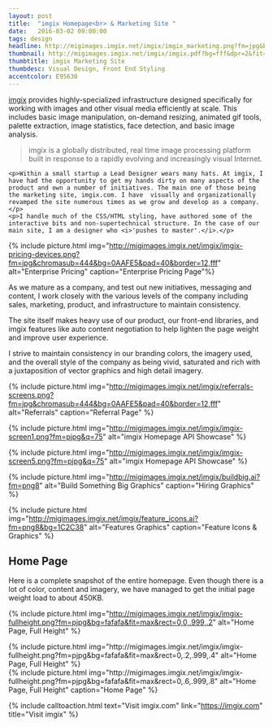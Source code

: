 ```yaml
---
layout: post
title:  "imgix Homepage<br> & Marketing Site "
date:   2016-03-02 09:00:00
tags: design
headline: http://migimages.imgix.net/imgix/imgix_marketing.png?fm=jpg&bg=fafafa&chromasub=444
thumbnail: http://migimages.imgix.net/imgix/imgix.pdf?bg=fff&dpr=2&fit=crop&fm=png8&page=1&h=320&w=320&fm=png8&colorquant=50&pad=8&bg=fff
thumbtitle: imgix Marketing Site
thumbdesc: Visual Design, Front End Styling
accentcolor: E95630
---
```


<section>
	<p><a href="https://imgix.com" target="_blank">imgix</a> provides highly-specialized infrastructure designed specifically for working with images and other visual media efficiently at scale. This includes basic image manipulation, on-demand resizing, animated gif tools, palette extraction, image statistics, face detection, and basic image analysis.</p>

<blockquote>imgix is a globally distributed, real time image processing platform built in response to a rapidly evolving and increasingly visual Internet.
</blockquote>

	<p>Within a small startup a Lead Designer wears many hats. At imgix, I have had the opportunity to get my hands dirty on many aspects of the product and own a number of initiatives. The main one of those being the marketing site, imgix.com. I have  visually and organizationally revamped the site numerous times as we grow and develop as a company.</p>
	<p>I handle much of the CSS/HTML styling, have authored some of the interactive bits and non-supertechnical structure. In the case of our main site, I am a designer who <i>'pushes to master'.</i>.</p>
</section>


{% include picture.html img="http://migimages.imgix.net/imgix/imgix-pricing-devices.png?fm=jpg&chromasub=444&bg=0AAFE5&pad=40&border=12,fff" alt="Enterprise Pricing" caption="Enterprise Pricing Page"%}

<section>
	<p>As we mature as a company, and test out new initiatives, messaging and content, I work closely with the various levels of the company including sales, marketing, product, and infrastructure to maintain consistency.</p>
	<p>The site itself makes heavy use of our product, our front-end libraries, and imgix features like auto content negotiation to help lighten the page weight and improve user experience.</p>
	<p>I strive to maintain consistency in our branding colors, the imagery used, and the overall style of the company as being vivid, saturated and rich with a juxtaposition of vector graphics and high detail imagery.</p>
</section>




{% include picture.html img="http://migimages.imgix.net/imgix/referrals-screens.png?fm=jpg&chromasub=444&bg=0AAFE5&pad=40&border=12,fff" alt="Referrals" caption="Referral Page" %}

{% include picture.html img="http://migimages.imgix.net/imgix/imgix-screen1.png?fm=pjpg&q=75" alt="imgix Homepage API Showcase" %}

{% include picture.html img="http://migimages.imgix.net/imgix/imgix-screen5.png?fm=pjpg&q=75" alt="imgix Homepage API Showcase" %}



<!-- <section class="thumblist">


{% include picture.html img="http://migimages.imgix.net/imgix/imgix-screen2.png?fm=pjpg&q=75" alt="Feature Links" %}

{% include thumb.html img="http://migimages.imgix.net/imgix/screensanddevices.png?fm=png8&bg=fff&fit=fill" alt="Features Graphics" caption="Pricing Graphics" %}

{% include thumb.html img="http://migimages.imgix.net/imgix/imgix-screen7.png?fm=pjpg&q=75&bg=fff&fit=fill&border=4,fff&rect=0,0.5,.999,.999" alt="imgix Homepage" %}

{% include thumb.html img="http://migimages.imgix.net/imgix/calc.ai?fm=png8&crop=top&bg=1C2C38" alt="Pricing Calculator Graphics" %}

</section> -->

{% include picture.html img="http://migimages.imgix.net/imgix/buildbig.ai?fm=png8" alt="Build Something Big Graphics" caption="Hiring Graphics" %}

{% include picture.html img="http://migimages.imgix.net/imgix/feature_icons.ai?fm=png8&bg=1C2C38" alt="Features Graphics" caption="Feature Icons & Graphics" %}

<section>
<h2>Home Page</h2>
<p>Here is a complete snapshot of the entire homepage. Even though there is a lot of color, content and imagery, we have managed to get the initial page weight load to about 450KB.</p>
</section>

{% include picture.html img="http://migimages.imgix.net/imgix/imgix-fullheight.png?fm=pjpg&bg=fafafa&fit=max&rect=0,0,.999,.2" alt="Home Page, Full Height"  %}
<div class="connector"></div>
{% include picture.html img="http://migimages.imgix.net/imgix/imgix-fullheight.png?fm=pjpg&bg=fafafa&fit=max&rect=0,.2,.999,.4" alt="Home Page, Full Height"  %}
<div class="connector"></div>
{% include picture.html img="http://migimages.imgix.net/imgix/imgix-fullheight.png?fm=pjpg&bg=fafafa&fit=max&rect=0,.6,.999,.8" alt="Home Page, Full Height" caption="Home Page" %}
<!-- 
<section>
<h2>Unsplash Case Study</h2>
<p>We have a number of case studies that we have been adding over the past few months. I wanted them to have a single narrative quality, and live with very rich, large images and a look that echoes both our brand and that of our customer.</p>
</section>

{% include picture.html img="http://migimages.imgix.net/imgix/casestudy00002.png?fm=pjpg&bg=fafafa&fit=max&rect=0,0,.9999,.245&auto=format" alt="Home Page, Full Height" %}
<div class="connector"></div>
{% include picture.html img="https://migimages.imgix.net/imgix/casestudy00002.png?q=45&dpr=2&w=960&rect=0,.245,.9999,.432&fit=max&bg=fafafa&fm=pjpg&auto=format" alt="Home Page, Full Height" %}
<div class="connector"></div>
{% include picture.html img="https://migimages.imgix.net/imgix/casestudy00002.png?q=45&dpr=2&w=960&rect=0,.8,.9999,.9999&fit=max&bg=fafafa&fm=pjpg&auto=format" alt="Home Page, Full Height" caption="Unsplash Case Study" %}
 -->

{% include calltoaction.html text="Visit imgix.com" link="https://imgix.com" title="Visit imgix" %}



<!-- {% include picture.html img="https://migimages.imgix.net/imgix/imgix.pdf?bg=0fff&chromasub=444&dpr=2&fit=clamp&fm=png8&colorquant=100&h=320&pad=80&page=3&q=40&bg=fafafa" alt="imgix Homepage"%} -->


